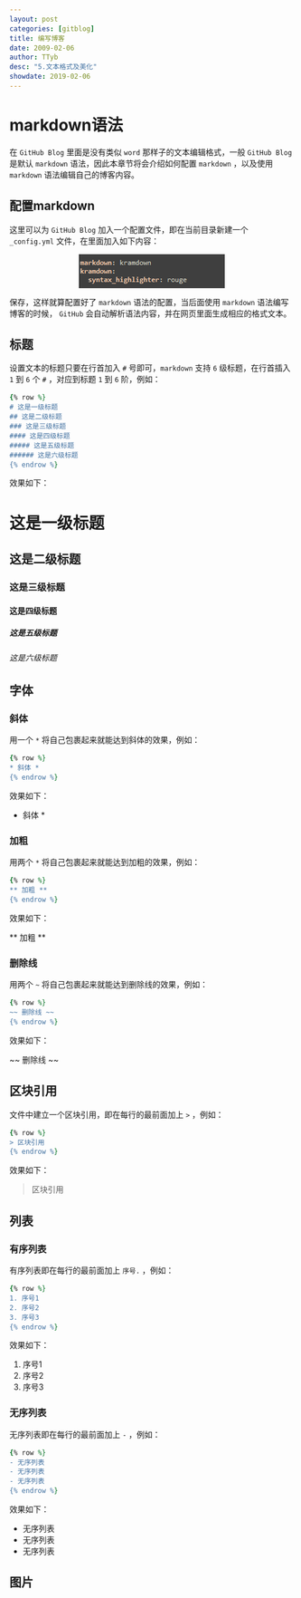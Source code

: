 ```yaml
---
layout: post
categories: [gitblog]
title: 编写博客
date: 2009-02-06
author: TTyb
desc: "5.文本格式及美化"
showdate: 2019-02-06
---
```


# markdown语法

在 `GitHub Blog` 里面是没有类似 `word` 那样子的文本编辑格式，一般 `GitHub Blog` 是默认 `markdown` 语法，因此本章节将会介绍如何配置 `markdown` ，以及使用 `markdown` 语法编辑自己的博客内容。

## 配置markdown

这里可以为 `GitHub Blog` 加入一个配置文件，即在当前目录新建一个 `_config.yml` 文件，在里面加入如下内容：

<p style="text-align:center"><img src="/img/gitblog5/20190713162549.png" class="img-responsive" style="display: block; margin-right: auto; margin-left: auto;"></p>

保存，这样就算配置好了 `markdown` 语法的配置，当后面使用 `markdown` 语法编写博客的时候， `GitHub` 会自动解析语法内容，并在网页里面生成相应的格式文本。

## 标题

设置文本的标题只要在行首加入 `#` 号即可，`markdown` 支持 `6` 级标题，在行首插入 `1` 到 `6` 个 `#` ，对应到标题 `1` 到 `6` 阶，例如：

~~~ruby
{% row %}
# 这是一级标题
## 这是二级标题
### 这是三级标题
#### 这是四级标题
##### 这是五级标题
###### 这是六级标题
{% endrow %}
~~~

效果如下：

# 这是一级标题
## 这是二级标题
### 这是三级标题
#### 这是四级标题
##### 这是五级标题
###### 这是六级标题

## 字体

### 斜体

用一个 `*` 将自己包裹起来就能达到斜体的效果，例如：

~~~ruby
{% row %}
* 斜体 *
{% endrow %}
~~~

效果如下：

* 斜体 *

### 加粗

用两个 `*` 将自己包裹起来就能达到加粗的效果，例如：

~~~ruby
{% row %}
** 加粗 **
{% endrow %}
~~~

效果如下：

** 加粗 **

### 删除线

用两个 `~` 将自己包裹起来就能达到删除线的效果，例如：

~~~ruby
{% row %}
~~ 删除线 ~~
{% endrow %}
~~~

效果如下：

~~ 删除线 ~~

## 区块引用

文件中建立一个区块引用，即在每行的最前面加上 `>` ，例如：

~~~ruby
{% row %}
> 区块引用
{% endrow %}
~~~

效果如下：

> 区块引用

## 列表

### 有序列表

有序列表即在每行的最前面加上 `序号.` ，例如：

~~~ruby
{% row %}
1. 序号1
2. 序号2
3. 序号3
{% endrow %}
~~~

效果如下：

1. 序号1
2. 序号2
3. 序号3

### 无序列表

无序列表即在每行的最前面加上 `-` ，例如：

~~~ruby
{% row %}
- 无序列表
- 无序列表
- 无序列表
{% endrow %}
~~~

效果如下：

- 无序列表
- 无序列表
- 无序列表

## 图片






